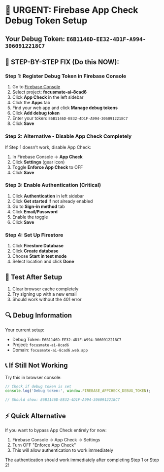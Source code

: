 # 🚨 URGENT: Firebase App Check Debug Token Setup

## Your Debug Token: `E6B1146D-EE32-4D1F-A994-3060912218C7`

## 🔧 STEP-BY-STEP FIX (Do this NOW):

### Step 1: Register Debug Token in Firebase Console
1. Go to [Firebase Console](https://console.firebase.google.com)
2. Select project: **focusmate-ai-8cad6**
3. Click **App Check** in the left sidebar
4. Click the **Apps** tab
5. Find your web app and click **Manage debug tokens**
6. Click **Add debug token**
7. Enter your token: `E6B1146D-EE32-4D1F-A994-3060912218C7`
8. Click **Save**

### Step 2: Alternative - Disable App Check Completely
If Step 1 doesn't work, disable App Check:
1. In Firebase Console → **App Check**
2. Click **Settings** (gear icon)
3. Toggle **Enforce App Check** to OFF
4. Click **Save**

### Step 3: Enable Authentication (Critical)
1. Click **Authentication** in left sidebar
2. Click **Get started** if not already enabled
3. Go to **Sign-in method** tab
4. Click **Email/Password**
5. Enable the toggle
6. Click **Save**

### Step 4: Set Up Firestore
1. Click **Firestore Database**
2. Click **Create database**
3. Choose **Start in test mode**
4. Select location and click **Done**

## 🧪 Test After Setup

1. Clear browser cache completely
2. Try signing up with a new email
3. Should work without the 401 error

## 🔍 Debug Information

Your current setup:
- Debug Token: `E6B1146D-EE32-4D1F-A994-3060912218C7`
- Project: `focusmate-ai-8cad6`
- Domain: `focusmate-ai-8cad6.web.app`

## 📞 If Still Not Working

Try this in browser console:
```javascript
// Check if debug token is set
console.log('Debug token:', window.FIREBASE_APPCHECK_DEBUG_TOKEN);

// Should show: E6B1146D-EE32-4D1F-A994-3060912218C7
```

## ⚡ Quick Alternative

If you want to bypass App Check entirely for now:
1. Firebase Console → App Check → Settings
2. Turn OFF "Enforce App Check"
3. This will allow authentication to work immediately

The authentication should work immediately after completing Step 1 or Step 2!